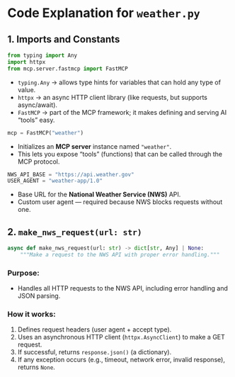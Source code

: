 # Code Explanation for `weather.py`
## 1. Imports and Constants
```python
from typing import Any
import httpx
from mcp.server.fastmcp import FastMCP
```
- `typing.Any` → allows type hints for variables that can hold any type of value.
- `httpx` → an async HTTP client library (like requests, but supports async/await).
- `FastMCP` → part of the MCP framework; it makes defining and serving AI “tools” easy.
```python
mcp = FastMCP("weather")
```
- Initializes an **MCP server** instance named `"weather"`.
- This lets you expose “tools” (functions) that can be called through the MCP protocol.
```python
NWS_API_BASE = "https://api.weather.gov"
USER_AGENT = "weather-app/1.0"
```
- Base URL for the **National Weather Service (NWS)** API.
- Custom user agent — required because NWS blocks requests without one.

## 2. `make_nws_request(url: str)`
```python
async def make_nws_request(url: str) -> dict[str, Any] | None:
    """Make a request to the NWS API with proper error handling."""
```
### Purpose: 
- Handles all HTTP requests to the NWS API, including error handling and JSON parsing.
### How it works:
1. Defines request headers (user agent + accept type).
2. Uses an asynchronous HTTP client (`httpx.AsyncClient`) to make a GET request.
3. If successful, returns `response.json()` (a dictionary).
4. If any exception occurs (e.g., timeout, network error, invalid response), returns `None`.